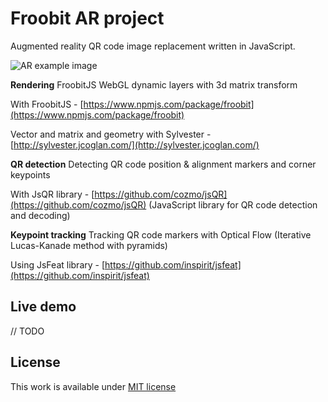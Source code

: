 # Froobit AR project

Augmented reality QR code image replacement written in JavaScript.

![AR example image](https://i.imgur.com/A16nAVu.gif)

**Rendering** 
FroobitJS WebGL dynamic layers with 3d matrix transform

With FroobitJS - [https://www.npmjs.com/package/froobit](https://www.npmjs.com/package/froobit)

Vector and matrix and geometry with Sylvester - [http://sylvester.jcoglan.com/](http://sylvester.jcoglan.com/)

**QR detection** 
Detecting QR code position & alignment markers and corner keypoints

With JsQR library - [https://github.com/cozmo/jsQR](https://github.com/cozmo/jsQR) (JavaScript library for QR code detection and decoding)

**Keypoint tracking** 
Tracking QR code markers with Optical Flow (Iterative Lucas-Kanade method with pyramids)

Using JsFeat library - [https://github.com/inspirit/jsfeat](https://github.com/inspirit/jsfeat)

## Live demo
// TODO

## License

 
This work is available under [MIT license](./LICENSE)
